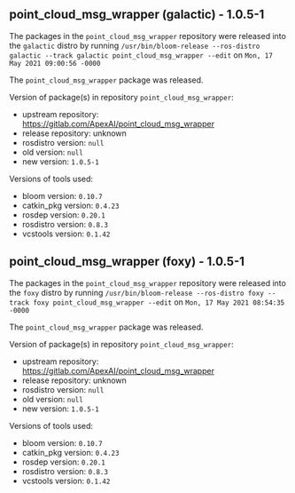 ## point_cloud_msg_wrapper (galactic) - 1.0.5-1

The packages in the `point_cloud_msg_wrapper` repository were released into the `galactic` distro by running `/usr/bin/bloom-release --ros-distro galactic --track galactic point_cloud_msg_wrapper --edit` on `Mon, 17 May 2021 09:00:56 -0000`

The `point_cloud_msg_wrapper` package was released.

Version of package(s) in repository `point_cloud_msg_wrapper`:

- upstream repository: https://gitlab.com/ApexAI/point_cloud_msg_wrapper
- release repository: unknown
- rosdistro version: `null`
- old version: `null`
- new version: `1.0.5-1`

Versions of tools used:

- bloom version: `0.10.7`
- catkin_pkg version: `0.4.23`
- rosdep version: `0.20.1`
- rosdistro version: `0.8.3`
- vcstools version: `0.1.42`


## point_cloud_msg_wrapper (foxy) - 1.0.5-1

The packages in the `point_cloud_msg_wrapper` repository were released into the `foxy` distro by running `/usr/bin/bloom-release --ros-distro foxy --track foxy point_cloud_msg_wrapper --edit` on `Mon, 17 May 2021 08:54:35 -0000`

The `point_cloud_msg_wrapper` package was released.

Version of package(s) in repository `point_cloud_msg_wrapper`:

- upstream repository: https://gitlab.com/ApexAI/point_cloud_msg_wrapper
- release repository: unknown
- rosdistro version: `null`
- old version: `null`
- new version: `1.0.5-1`

Versions of tools used:

- bloom version: `0.10.7`
- catkin_pkg version: `0.4.23`
- rosdep version: `0.20.1`
- rosdistro version: `0.8.3`
- vcstools version: `0.1.42`


